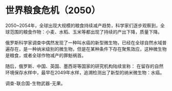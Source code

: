 # 世界粮食危机（2050）

2050\~2054年，全球出现大规模的粮食持续减产趋势，科学家们逐步观察到，全球范围的粮食作物：小麦、水稻、玉米等都出现了持续的产出下降，质量下降。



俄罗斯科学家调查中偶然发现了一种叫水癌的新型微生物，已经在全球自然水域普遍存在，是一种纳米级别的微生物，但是在某种条件下存在聚焦效应，这种微生物是粮食，或者全球作物减产的罪魁祸首。



随后，俄罗斯、中国、英国、墨西哥等国家的研究机构陆续宣称： 在留存的自然环境保存水样中，最早在2049年水样，追溯检测出了新型的纳米微生物：水癌。



调查-联合国-生物武器-无果。
